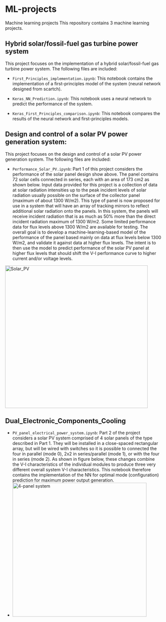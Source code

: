 # ML-projects
Machine learning projects
This repository contains 3 machine learning projects.

## Hybrid solar/fossil-fuel gas turbine power system
This project focuses on the implementation of a hybrid solar/fossil-fuel gas turbine power system. The following files are included:

- `First_Principles_implementation.ipynb`: This notebook contains the implementation of a first-principles model of the system (neural network designed from scartch).

- `Keras_NN_Prediction.ipynb`: This notebook uses a neural network to predict the performance of the system.

- `Keras_First_Principles_comparison.ipynb`: This notebook compares the results of the neural network and first-principles models.

## Design and control of a solar PV power generation system:

This project focuses on the design and control of a solar PV power generation system. The following files are included:
- `Performance_Solar_PV.ipynb`: Part 1 of this project considers the performance of the solar panel design show above. The panel contains 72 solar cells connected in series, each with an area of 173 cm2 as shown below. Input data provided for this project is a collection of data at solar radiation intensities up to the peak incident levels of solar radiation usually possible on the surface of the collector panel (maximum of about 1300 W/m2). This type of panel is now proposed for use in a system that will have an array of tracking mirrors to reflect additional solar radiation onto the panels. In this system, the panels will receive incident radiation that is as much as 50% more than the direct incident radiation maximum of 1300 W/m2. Some limited performance data for flux levels above 1300 W/m2 are available for testing. The overall goal is to develop a machine-learning-based model of the performance of the panel based mainly on data at flux levels below 1300 W/m2, and validate it against data at higher flux levels. The intent is to then use the model to predict performance of the solar PV panel at higher flux levels that should shift the V-I performance curve to higher current and/or voltage levels. 
<img width="460" alt="Solar_PV" src="https://user-images.githubusercontent.com/124940176/227656685-b79e255b-8a8d-49f6-b33e-f7819b32120f.png">

## Dual_Electronic_Components_Cooling

- `PV_panel_electrical_power_system.ipynb`: Part 2 of the project considers a solar PV system comprised of 4 solar panels of the type described in Part 1. They will be installed in a close-spaced rectangular array, but will be wired with switches so it is possible to connected the four in parallel (mode 0), 2x2 in series/parallel (mode 1), or with the four in series (mode 2). As shown in figure below, these changes combine the V-I characteristics of the individual modules to produce three very different overall system V-I characteristics. This notebook therefore contains the implementation of the NN for optimal mode (configuration) prediction for maximum power output generation.
-  <img width="432" alt="4-panel system" src="https://user-images.githubusercontent.com/124940176/227655937-eb566405-e7d1-4df6-bc49-abf6871f6ec1.png">



